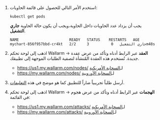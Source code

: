 1. استخدم الأمر التالي للحصول على قائمة الحاويات:

    ```
    kubectl get pods
    ```

    يجب أن يزداد عدد الحاويات داخل الحاوية،ويجب أن يكون حالة الحاوية **جاري التشغيل**.

    ```
    NAME                       READY   STATUS    RESTARTS   AGE
    mychart-856f957bbd-cr4kt   2/2     جاري التشغيل   0          3m48s
    ```
2. اذهب إلى لوحة تحكم Wallarm → **العقد** عبر الرابط أدناه وتأكد من عرض عقدة جديدة. تُستخدم هذه العقدة المُنشأة لتصفية الطلبات الموجهة إلى تطبيقك.
    * https://us1.my.wallarm.com/nodes/ لـ[السحابة الأمريكية](../../../about-wallarm/overview.md#us-cloud)
    * https://my.wallarm.com/nodes/ لـ[السحابة الأوروبية](../../../about-wallarm/overview.md#eu-cloud)
3. أرسل طلباً تجريبياً ضاراً للتطبيق كما هو موضح في هذه [التعليمات](../../../admin-en/installation-check-operation-en.md#2-run-a-test-attack).
4. اذهب إلى لوحة تحكم Wallarm → **الهجمات** عبر الرابط أدناه وتأكد من عرض هجوم في القائمة:
    * https://us1.my.wallarm.com/attacks/ لـ[السحابة الأمريكية](../../../about-wallarm/overview.md#us-cloud)
    * https://my.wallarm.com/attacks/ لـ[السحابة الأوروبية](../../../about-wallarm/overview.md#eu-cloud)